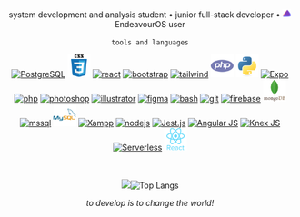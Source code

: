 <div align="center">
<p>system development and analysis student • junior full-stack developer • <img src="https://raw.githubusercontent.com/endeavouros-team/endeavouros-theming/master/endeavouros-icon.png" width="15" height="15"/> EndeavourOS user</p>

<p><code> tools and languages </code></p>
<p> 
  <a href="https://www.postgresql.org/" target="_blank" rel="noreferrer"><img src="https://upload.wikimedia.org/wikipedia/commons/thumb/2/29/Postgresql_elephant.svg/640px-Postgresql_elephant.svg.png" alt="PostgreSQL" width="40" height="40"/></a> <!-- HTML5 -->
  <a href="https://www.w3schools.com/css/" target="_blank" rel="noreferrer"><img src="https://raw.githubusercontent.com/devicons/devicon/master/icons/css3/css3-original-wordmark.svg" alt="css3" width="40" height="40"/></a>  <!-- CSS3 -->
  <a href="https://www.javascript.com/" target="_blank" rel="noreferrer"><img src="https://cdn-icons-png.flaticon.com/512/5968/5968292.png" alt="react" width="40" height="40"/></a> <!-- JS -->
  <a href="https://getbootstrap.com" target="_blank" rel="noreferrer"><img src="https://cdn-icons-png.flaticon.com/512/5968/5968672.png" alt="bootstrap" width="40" height="40"/></a> <!-- Bootstrap -->
  <a href="https://tailwindcss.com/" target="_blank" rel="noreferrer"><img src="https://www.vectorlogo.zone/logos/tailwindcss/tailwindcss-icon.svg" alt="tailwind" width="40" height="40"/></a> <!-- Tailwind -->
  <a href="https://www.php.net/" target="_blank" rel="noreferrer"><img src="https://raw.githubusercontent.com/devicons/devicon/master/icons/php/php-plain.svg" alt="php" width="40" height="40"/></a> <!-- PHP -->
  <a href="https://www.python.org/" target="_blank" rel="noreferrer"><img src="https://raw.githubusercontent.com/devicons/devicon/master/icons/python/python-original.svg" alt="C#" height="40"/></a> <!-- C# -->
  <a href="https://www.python.org/" target="_blank" rel="noreferrer"><img src="https://www.svgrepo.com/show/373591/expo.svg" alt="Expo" height="40"/></a> <!-- Expo -->
  <a href="https://learn.microsoft.com/en-us/dotnet/csharp/tour-of-csharp/" target="_blank" rel="noreferrer"><img src="https://uxwing.com/wp-content/themes/uxwing/download/brands-and-social-media/c-sharp-programming-language-icon.png" alt="php" width="40" height="40"/></a> <!-- Python -->
  <a href="https://www.photoshop.com/en" target="_blank" rel="noreferrer"><img src="https://upload.wikimedia.org/wikipedia/commons/thumb/a/af/Adobe_Photoshop_CC_icon.svg/788px-Adobe_Photoshop_CC_icon.svg.png" alt="photoshop" width="40" height="40"/></a> <!-- PS -->
  <a href="https://www.adobe.com/in/products/illustrator.html" target="_blank" rel="noreferrer"><img src="https://upload.wikimedia.org/wikipedia/commons/thumb/f/fb/Adobe_Illustrator_CC_icon.svg/800px-Adobe_Illustrator_CC_icon.svg.png" alt="illustrator" width="40" height="40"/></a> <!-- Adobe Illustrator -->
  <a href="https://www.figma.com/" target="_blank" rel="noreferrer"><img src="https://www.vectorlogo.zone/logos/figma/figma-icon.svg" alt="figma" width="40" height="40"/></a>  <!-- Figma -->
  <a href="https://www.gnu.org/software/bash/" target="_blank" rel="noreferrer"><img src="https://www.vectorlogo.zone/logos/gnu_bash/gnu_bash-icon.svg" alt="bash" width="40" height="40"/></a> <!-- Bash -->
  <a href="https://git-scm.com/" target="_blank" rel="noreferrer"><img src="https://www.vectorlogo.zone/logos/git-scm/git-scm-icon.svg" alt="git" width="40" height="40"/></a> <!-- GIT -->
   <a href="https://firebase.google.com/" target="_blank" rel="noreferrer"><img src="https://www.vectorlogo.zone/logos/firebase/firebase-icon.svg" alt="firebase" width="40" height="40"/></a> <!-- Firebase -->
  <a href="https://www.mongodb.com/" target="_blank" rel="noreferrer"><img src="https://raw.githubusercontent.com/devicons/devicon/master/icons/mongodb/mongodb-original-wordmark.svg" alt="mongodb" width="40" height="40"/></a> <!-- MongoDB -->
  <a href="https://www.microsoft.com/en-us/sql-server" target="_blank" rel="noreferrer"><img src="https://www.svgrepo.com/show/303229/microsoft-sql-server-logo.svg" alt="mssql" width="40" height="40"/></a> <!-- MS SQL Server -->
  <a href="https://www.mysql.com/" target="_blank" rel="noreferrer"><img src="https://raw.githubusercontent.com/devicons/devicon/master/icons/mysql/mysql-original-wordmark.svg" alt="mysql" width="40" height="40"/></a> <!-- MySql -->
  <a href="https://www.apachefriends.org/pt_br/download.html" target="_blank" rel="noreferrer"><img src="https://upload.wikimedia.org/wikipedia/en/thumb/7/78/XAMPP_logo.svg/1200px-XAMPP_logo.svg.png" alt="Xampp" width="40" height="40"/></a> <!-- Xampp -->
  <a href="https://nodejs.org/en" target="_blank" rel="noreferrer"><img src="https://static-00.iconduck.com/assets.00/node-js-icon-1901x2048-mk1e13df.png" alt="nodejs" width="35" height="40"/></a> <!-- NodeJS -->
  <a href="https://jestjs.io/pt-BR/" target="_blank" rel="noreferrer"><img src="https://user-images.githubusercontent.com/10525473/50372432-95dcd880-0611-11e9-9432-58de9be26b3b.png" alt="Jest.js" width="40" height="40"/></a> <!-- JestJS -->
  <a href="https://angularjs.org/" target="_blank" rel="noreferrer"><img src="https://res.cloudinary.com/startup-grind/image/upload/c_fill,dpr_2.0,f_auto,g_center,h_1080,q_100,w_1080/v1/gcs/platform-data-dsc/events/angular-logo.png" alt="Angular JS" width="40" height="40"/></a> <!-- AngularJS -->
  <a href="https://knexjs.org/" target="_blank" rel="noreferrer"><img src="https://knexjs.org/knex-logo.png" alt="Knex JS" width="40" height="40"/></a> <!-- KnexJS -->
  <a href="https://knexjs.org/" target="_blank" rel="noreferrer"><img src="https://user-images.githubusercontent.com/2752551/30405068-a7733b34-989e-11e7-8f66-7badaf1373ed.png" alt="Serverless" width="40" height="40"/></a> <!-- Serverless -->
  <a href="https://reactjs.org/" target="_blank" rel="noreferrer"><img src="https://raw.githubusercontent.com/devicons/devicon/master/icons/react/react-original-wordmark.svg" alt="react" width="40" height="40"/></a> <!-- ReactJS -->
</p>
 
<br/><br/>
<img height="140" src="https://64.media.tumblr.com/04e2f45e85fac3d3faa7fd9ab9ade6b1/be2aead9722d1e0e-e4/s540x810/f01e0c1e24e4a92f8800bde8aa52cb957a5bf1ec.gif"/>![Top Langs](https://github-readme-stats.vercel.app/api/top-langs/?username=izabelpletsch&layout=compact)
<p><i> to develop is to change the world! </i></p>
</div>
